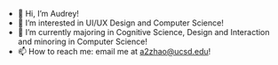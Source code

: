 - 👋 Hi, I’m Audrey!
- 👀 I’m interested in UI/UX Design and Computer Science!
- 🌱 I’m currently majoring in Cognitive Science, Design and Interaction and minoring in Computer Science!
- 📫 How to reach me: email me at a2zhao@ucsd.edu!

<!---
audreyzhao75/audreyzhao75 is a ✨ special ✨ repository because its `README.md` (this file) appears on your GitHub profile.
You can click the Preview link to take a look at your changes.
--->
